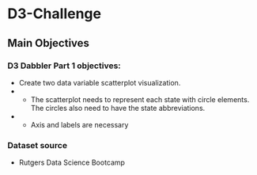 # D3-Challenge

## Main Objectives

### D3 Dabbler Part 1 objectives:

* Create two data variable scatterplot visualization.
* * The scatterplot needs to represent each state with circle elements. The circles also need to have the state abbreviations.
* * Axis and labels are necessary


### Dataset source
* Rutgers Data Science Bootcamp
